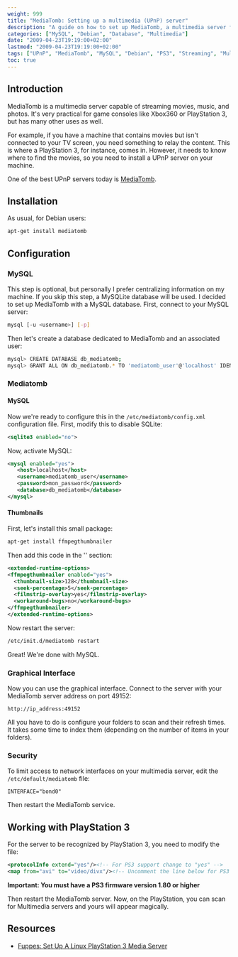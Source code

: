 ```yaml
---
weight: 999
title: "MediaTomb: Setting up a multimedia (UPnP) server"
description: "A guide on how to set up MediaTomb, a multimedia server for streaming movies, music, and photos using UPnP technology."
categories: ["MySQL", "Debian", "Database", "Multimedia"]
date: "2009-04-23T19:19:00+02:00"
lastmod: "2009-04-23T19:19:00+02:00"
tags: ["UPnP", "MediaTomb", "MySQL", "Debian", "PS3", "Streaming", "Multimedia"]
toc: true
---
```


## Introduction

MediaTomb is a multimedia server capable of streaming movies, music, and photos. It's very practical for game consoles like Xbox360 or PlayStation 3, but has many other uses as well.

For example, if you have a machine that contains movies but isn't connected to your TV screen, you need something to relay the content. This is where a PlayStation 3, for instance, comes in. However, it needs to know where to find the movies, so you need to install a UPnP server on your machine.

One of the best UPnP servers today is [MediaTomb](https://mediatomb.cc/).

## Installation

As usual, for Debian users:

```bash
apt-get install mediatomb
```

## Configuration

### MySQL

This step is optional, but personally I prefer centralizing information on my machine. If you skip this step, a MySQLite database will be used. I decided to set up MediaTomb with a MySQL database. First, connect to your MySQL server:

```bash
mysql [-u <username>] [-p]
```

Then let's create a database dedicated to MediaTomb and an associated user:

```bash
mysql> CREATE DATABASE db_mediatomb;
mysql> GRANT ALL ON db_mediatomb.* TO 'mediatomb_user'@'localhost' IDENTIFIED BY 'mon_pasowrd';
```

### Mediatomb

#### MySQL

Now we're ready to configure this in the `/etc/mediatomb/config.xml` configuration file. First, modify this to disable SQLite:

```xml
<sqlite3 enabled="no">
```

Now, activate MySQL:

```xml
<mysql enabled="yes">
   <host>localhost</host>
   <username>mediatomb_user</username>
   <password>mon_password</password>
   <database>db_mediatomb</database>
</mysql>
```

#### Thumbnails

First, let's install this small package:

```bash
apt-get install ffmpegthumbnailer
```

Then add this code in the '<server>' section:

```xml
<extended-runtime-options>
<ffmpegthumbnailer enabled="yes">
  <thumbnail-size>128</thumbnail-size>
  <seek-percentage>5</seek-percentage>
  <filmstrip-overlay>yes</filmstrip-overlay>
  <workaround-bugs>no</workaround-bugs>
</ffmpegthumbnailer>
</extended-runtime-options>
```

Now restart the server:

```bash
/etc/init.d/mediatomb restart
```

Great! We're done with MySQL.

### Graphical Interface

Now you can use the graphical interface. Connect to the server with your MediaTomb server address on port 49152:

```
http://ip_address:49152
```

All you have to do is configure your folders to scan and their refresh times. It takes some time to index them (depending on the number of items in your folders).

### Security

To limit access to network interfaces on your multimedia server, edit the `/etc/default/mediatomb` file:

```
INTERFACE="bond0"
```

Then restart the MediaTomb service.

## Working with PlayStation 3

For the server to be recognized by PlayStation 3, you need to modify the file:

```xml
<protocolInfo extend="yes"/><!-- For PS3 support change to "yes" -->
<map from="avi" to="video/divx"/><!-- Uncomment the line below for PS3 divx support -->
```

**Important: You must have a PS3 firmware version 1.80 or higher**

Then restart the MediaTomb server. Now, on the PlayStation, you can scan for Multimedia servers and yours will appear magically.

## Resources
- [Fuppes: Set Up A Linux PlayStation 3 Media Server](/pdf/set_up_a_linux_playstation_3_media_server.pdf)

